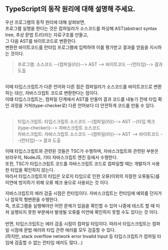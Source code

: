 TypeScript의 동작 원리에 대해 설명해 주세요.
---

우선 프로그램의 동작 원리에 대해 살펴보면,<br/>
프로그램 실행을 한다는 것은 컴파일러가 소스코드를 파싱해 AST(abstract syntax tree, 추상 문법 트리)라는 자료구조를 만들고,<br/>
그 다음 AST를 바이트코드로 변환한다.<br/> 
변환한 바이트코드를 런타임 프로그램에 입력하여 이를 평가받고 결과를 얻음을 지시하는 것이다.<br/>

> 프로그램: 소스코드 --(컴파일(러))--> AST --> 바이트코드 --(런타임)--> 결과 도출
<br/>
이때 타입스크립트가 다른 언어와 다른 점은 컴파일러가 소스코드를 바이트코드로 변환하는 대신, 자바스크립트 코드로 변환한다는 점이다.<br/>
이떄 타입스크립트는, 컴파일 단계에서 AST를 만들어 결과 코드를 내놓기 전에 타입 확인 과정을 거쳐(type-checker로) 다른 언어보다 더 안전하게 코드를 만들 수 있다.<br/><br/>

> 타입스크립트: 타입스크립트 소스코드 --(컴파일(러))--> AST --(타입 체크(type-checker))--> 자바스크립트 소스코드<br/>
> 자바스크립트: 자바스크립트 소스코드 --(컴파일(러))--> AST --> 바이트코드 --(런타임)--> 결과 도출

이때 타입스크립트와 관련된 것들은 TSC가 수행하며, 자바스크립트와 관련된 부분은 브라우저, NodeJS, 기타 자바스크립트 엔진 등에서 수행한다.<br/>
또한, TSC가 타입스크립트 코드를 자바스크립트 코드로 컴파일할 때는 개발자가 사용한 타입을 확인하지 않는다.<br/> 
따라서 타입스크립트의 타입은 오로지 타입으로 인한 오류(이외의 자잘한 오류들도)를 미연에 방지하기 위해 오류 체크 용으로 사용되는 것 이다.

자바스크립트의 에러 검출 시점은 런타임이다. 자바스크립트는 런타임에 예외를 던지거나 암묵적 형변환을 수행한다. <br/>
즉, 프로그램을 실행해야만 어떤 문제가 있음을 확인할 수 있어 나중에 테스트 할 때 미처 실행되지 못한 부분에서 발생될 오류를 미연에 확인하지 못할 수도 있다는 것 이다.<br/>
<br/>
반면, 타입스크립트는 에러 검출 시점이 컴파일 타임이다. 따라서 타입스크립트는 컴파일 시점에 문법 에러와 타입 관련 에러를 모두 검출할 수 있다. <br/>
(하지만, stack overflow network error Invalid Input 등 타입스크립트가 컴파일 타임에 검출할 수 없는 런타임 에러도 많다...)
